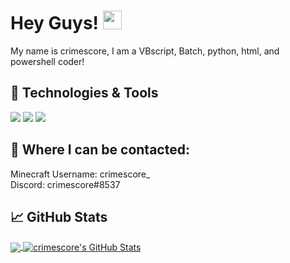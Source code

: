# Hey Guys! <img src="https://raw.githubusercontent.com/MartinHeinz/MartinHeinz/master/wave.gif" width="30px">

My name is crimescore, I am a VBscript, Batch, python, html, and powershell coder!


## 🔧 Technologies & Tools
![](https://img.shields.io/badge/Code-Batch-informational?style=flat&logo=batch&logoColor=white&color=2bbc8a)
![](https://img.shields.io/badge/Code-Python-informational?style=flat&logo=python&logoColor=white&color=2bbc8a)
![](https://img.shields.io/badge/Code-VBScript-informational?style=flat&logo=VBscript&logoColor=white&color=2bbc8a)

## 📙 **Where I can be contacted:**<br>
Minecraft Username: crimescore_<br>
Discord: crimescore#8537

## &#x1f4c8; GitHub Stats

<a href="https://github.com/crimescore/">
  <img align="center" src="https://github-readme-stats.vercel.app/api/top-langs/?username=crimescore&hide=java,html&title_color=ffffff&text_color=c9cacc&icon_color=2bbc8a&bg_color=1d1f21" />
</a>
<a href="https://github.com/crimescore/">
  <img align="center" src="https://github-readme-stats.vercel.app/api?username=crimescore&show_icons=true&line_height=27&count_private=true&title_color=ffffff&text_color=c9cacc&icon_color=2bbc8a&bg_color=1d1f21" alt="crimescore's GitHub Stats" />
</a>


<!-- links to social media icons -->

<!-- icons with padding -->

[1.1]: http://i.imgur.com/tXSoThF.png (twitter icon with padding)
[2.1]: http://i.imgur.com/0o48UoR.png (github icon with padding)

<!-- icons without padding -->

[1.2]: http://i.imgur.com/wWzX9uB.png (twitter icon without padding)
[2.2]: http://i.imgur.com/9I6NRUm.png (github icon without padding)
[3.2]: https://raw.githubusercontent.com/MartinHeinz/MartinHeinz/master/linkedin-3-16.png (LinkedIn icon without padding)

<!-- links to your social media accounts -->

[1]: https://github.com/crimescore
